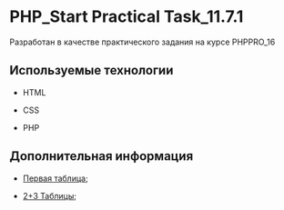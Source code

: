 # PHP_Start Practical Task_11.7.1

Разработан в качестве практического задания на курсе PHPPRO_16

## Используемые технологии

* HTML

* CSS

* PHP

## Дополнительная информация

* [Первая таблица](/task_1/index.php);

* [2+3 Таблицы](/task_2/index2.php);


